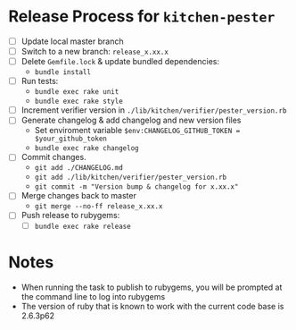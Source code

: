 # Release Process for `kitchen-pester`

- [ ] Update local master branch
- [ ] Switch to a new branch: `release_x.xx.x`
- [ ] Delete `Gemfile.lock` & update bundled dependencies:
  - `bundle install`
- [ ] Run tests:
  - `bundle exec rake unit`
  - `bundle exec rake style`
- [ ] Increment verifier version in `./lib/kitchen/verifier/pester_version.rb`
- [ ] Generate changelog & add changelog and new version files
  - Set enviroment variable `$env:CHANGELOG_GITHUB_TOKEN = $your_github_token`
  - `bundle exec rake changelog`
- [ ] Commit changes.
  - `git add ./CHANGELOG.md`
  - `git add ./lib/kitchen/verifier/pester_version.rb`
  - `git commit -m "Version bump & changelog for x.xx.x"`
- [ ] Merge changes back to master
  - `git merge --no-ff release_x.xx.x`
- [ ] Push release to rubygems:
  - [ ] `bundle exec rake release`
  
# Notes

* When running the task to publish to rubygems, you will be prompted at the command line to log into rubygems
* The version of ruby that is known to work with the current code base is 2.6.3p62
